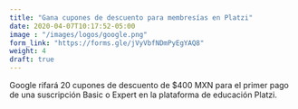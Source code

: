 ```yaml
---
title: "Gana cupones de descuento para membresías en Platzi"
date: 2020-04-07T10:17:52-05:00
image : "/images/logos/google.png"
form_link: "https://forms.gle/jVyVbfNDmPyEgYAQ8"
weight: 4
draft: true
---
```


Google rifará 20 cupones de descuento de $400 MXN para el primer pago de una suscripción Basic o Expert en la plataforma de educación Platzi.
